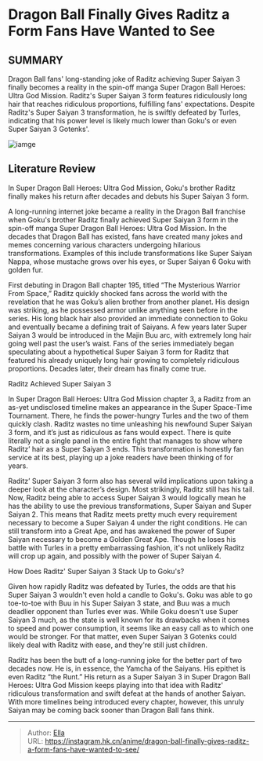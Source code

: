 # Dragon Ball Finally Gives Raditz a Form Fans Have Wanted to See


## SUMMARY 



  Dragon Ball fans&#39; long-standing joke of Raditz achieving Super Saiyan 3 finally becomes a reality in the spin-off manga Super Dragon Ball Heroes: Ultra God Mission.   Raditz&#39;s Super Saiyan 3 form features ridiculously long hair that reaches ridiculous proportions, fulfilling fans&#39; expectations.   Despite Raditz&#39;s Super Saiyan 3 transformation, he is swiftly defeated by Turles, indicating that his power level is likely much lower than Goku&#39;s or even Super Saiyan 3 Gotenks&#39;.  

![iamge](https://static1.srcdn.com/wordpress/wp-content/uploads/2018/09/Dragon-Ball-Xenoverse-Super-Saiyan-3-Raditz.jpg)

## Literature Review

In Super Dragon Ball Heroes: Ultra God Mission, Goku&#39;s brother Raditz finally makes his return after decades and debuts his Super Saiyan 3 form.




A long-running internet joke became a reality in the Dragon Ball franchise when Goku&#39;s brother Raditz finally achieved Super Saiyan 3 form in the spin-off manga Super Dragon Ball Heroes: Ultra God Mission. In the decades that Dragon Ball has existed, fans have created many jokes and memes concerning various characters undergoing hilarious transformations. Examples of this include transformations like Super Saiyan Nappa, whose mustache grows over his eyes, or Super Saiyan 6 Goku with golden fur.




First debuting in Dragon Ball chapter 195, titled “The Mysterious Warrior From Space,” Raditz quickly shocked fans across the world with the revelation that he was Goku’s alien brother from another planet. His design was striking, as he possessed armor unlike anything seen before in the series. His long black hair also provided an immediate connection to Goku and eventually became a defining trait of Saiyans. A few years later Super Saiyan 3 would be introduced in the Majin Buu arc, with extremely long hair going well past the user’s waist. Fans of the series immediately began speculating about a hypothetical Super Saiyan 3 form for Raditz that featured his already uniquely long hair growing to completely ridiculous proportions. Decades later, their dream has finally come true.


 Raditz Achieved Super Saiyan 3 
          




In Super Dragon Ball Heroes: Ultra God Mission chapter 3, a Raditz from an as-yet undisclosed timeline makes an appearance in the Super Space-Time Tournament. There, he finds the power-hungry Turles and the two of them quickly clash. Raditz wastes no time unleashing his newfound Super Saiyan 3 form, and it’s just as ridiculous as fans would expect. There is quite literally not a single panel in the entire fight that manages to show where Raditz’ hair as a Super Saiyan 3 ends. This transformation is honestly fan service at its best, playing up a joke readers have been thinking of for years.

Raditz’ Super Saiyan 3 form also has several wild implications upon taking a deeper look at the character’s design. Most strikingly, Raditz still has his tail. Now, Raditz being able to access Super Saiyan 3 would logically mean he has the ability to use the previous transformations, Super Saiyan and Super Saiyan 2. This means that Raditz meets pretty much every requirement necessary to become a Super Saiyan 4 under the right conditions. He can still transform into a Great Ape, and has awakened the power of Super Saiyan necessary to become a Golden Great Ape. Though he loses his battle with Turles in a pretty embarrassing fashion, it&#39;s not unlikely Raditz will crop up again, and possibly with the power of Super Saiyan 4.






 How Does Raditz&#39; Super Saiyan 3 Stack Up to Goku&#39;s? 
          

Given how rapidly Raditz was defeated by Turles, the odds are that his Super Saiyan 3 wouldn&#39;t even hold a candle to Goku&#39;s. Goku was able to go toe-to-toe with Buu in his Super Saiyan 3 state, and Buu was a much deadlier opponent than Turles ever was. While Goku doesn&#39;t use Super Saiyan 3 much, as the state is well known for its drawbacks when it comes to speed and power consumption, it seems like an easy call as to which one would be stronger. For that matter, even Super Saiyan 3 Gotenks could likely deal with Raditz with ease, and they&#39;re still just children.

Raditz has been the butt of a long-running joke for the better part of two decades now. He is, in essence, the Yamcha of the Saiyans. His epithet is even Raditz “the Runt.” His return as a Super Saiyan 3 in Super Dragon Ball Heroes: Ultra God Mission keeps playing into that idea with Raditz&#39; ridiculous transformation and swift defeat at the hands of another Saiyan. With more timelines being introduced every chapter, however, this unruly Saiyan may be coming back sooner than Dragon Ball fans think.






---

> Author: [Ella](https://instagram.hk.cn/)  
> URL: https://instagram.hk.cn/anime/dragon-ball-finally-gives-raditz-a-form-fans-have-wanted-to-see/  

